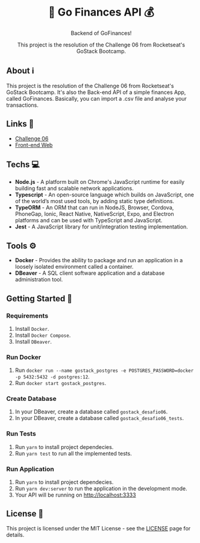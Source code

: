 <h1 align="center">🚀 Go Finances API 💰</h1>

<div align="center">
    <p>Backend of GoFinances!</p>
    <p>This project is the resolution of the Challenge 06 from Rocketseat's GoStack Bootcamp.</p>
</div>


## About ℹ️

This project is the resolution of the Challenge 06 from Rocketseat's GoStack Bootcamp. It's also the Back-end API of a simple finances App, called GoFinances. Basically, you can import a .csv file and analyse your transactions.

## Links 🔗

- [Challenge 06](https://github.com/Rocketseat/bootcamp-gostack-desafios/tree/master/desafio-database-upload)
- [Front-end Web](https://github.com/guilhermekuni/go-finances-web)

## Techs 💻

- **Node.js** - A platform built on Chrome's JavaScript runtime for easily building fast and scalable network applications.
- **Typescript** - An open-source language which builds on JavaScript, one of the world’s most used tools, by adding static type definitions.
- **TypeORM** - An ORM that can run in NodeJS, Browser, Cordova, PhoneGap, Ionic, React Native, NativeScript, Expo, and Electron platforms and can be used with TypeScript and JavaScript.
- **Jest** - A JavaScript library for unit/integration testing implementation.

## Tools ⚙️

- **Docker** - Provides the ability to package and run an application in a loosely isolated environment called a container.
- **DBeaver** - A SQL client software application and a database administration tool.

## Getting Started 🚀

### Requirements

1. Install `Docker`.
2. Install `Docker Compose`.
3. Install `DBeaver`.

### Run Docker

1. Run `docker run --name gostack_postgres -e POSTGRES_PASSWORD=docker -p 5432:5432 -d postgres:12`.
2. Run `docker start gostack_postgres`.

### Create Database

1. In your DBeaver, create a database called `gostack_desafio06`.
2. In your DBeaver, create a database called `gostack_desafio06_tests`.

### Run Tests

1. Run `yarn` to install project dependecies.
2. Run `yarn test` to run all the implemented tests.

### Run Application

1. Run `yarn` to install project dependecies.
2. Run `yarn dev:server` to run the application in the development mode.
3. Your API will be running on [http://localhost:3333](http://localhost:3333)

## License 📃

This project is licensed under the MIT License - see the [LICENSE](https://opensource.org/licenses/MIT) page for details.
